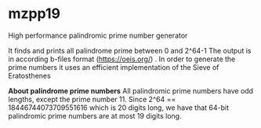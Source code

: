 # mzpp19
High performance palindromic prime number generator

It finds and prints all palindrome prime between 0 and 2^64-1
The output is in according b-files format (https://oeis.org/)
.
In order to generate the prime numbers it uses an efficient implementation of the Sieve of Eratosthenes

**About palindrome prime numbers**
All palindromic prime numbers have odd lengths, except the prime number 11.
Since 2^64 == 18446744073709551616 which is 20 digits long, we have that 64-bit palindromic prime numbers are at most 19 digits long.

